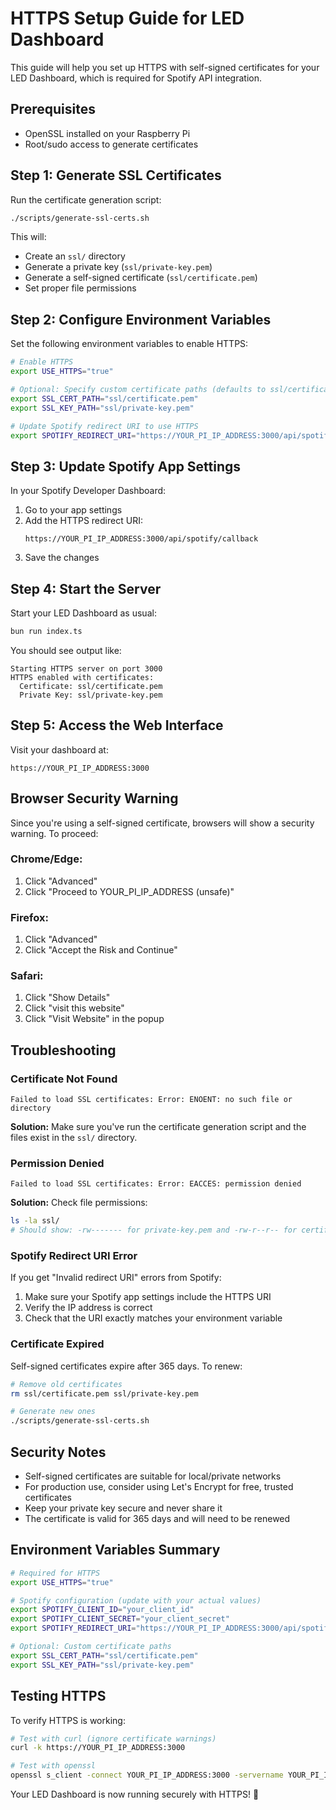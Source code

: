 # HTTPS Setup Guide for LED Dashboard

This guide will help you set up HTTPS with self-signed certificates for your LED Dashboard, which is required for Spotify API integration.

## Prerequisites

- OpenSSL installed on your Raspberry Pi
- Root/sudo access to generate certificates

## Step 1: Generate SSL Certificates

Run the certificate generation script:

```bash
./scripts/generate-ssl-certs.sh
```

This will:

- Create an `ssl/` directory
- Generate a private key (`ssl/private-key.pem`)
- Generate a self-signed certificate (`ssl/certificate.pem`)
- Set proper file permissions

## Step 2: Configure Environment Variables

Set the following environment variables to enable HTTPS:

```bash
# Enable HTTPS
export USE_HTTPS="true"

# Optional: Specify custom certificate paths (defaults to ssl/certificate.pem and ssl/private-key.pem)
export SSL_CERT_PATH="ssl/certificate.pem"
export SSL_KEY_PATH="ssl/private-key.pem"

# Update Spotify redirect URI to use HTTPS
export SPOTIFY_REDIRECT_URI="https://YOUR_PI_IP_ADDRESS:3000/api/spotify/callback"
```

## Step 3: Update Spotify App Settings

In your Spotify Developer Dashboard:

1. Go to your app settings
2. Add the HTTPS redirect URI:
    ```
    https://YOUR_PI_IP_ADDRESS:3000/api/spotify/callback
    ```
3. Save the changes

## Step 4: Start the Server

Start your LED Dashboard as usual:

```bash
bun run index.ts
```

You should see output like:

```
Starting HTTPS server on port 3000
HTTPS enabled with certificates:
  Certificate: ssl/certificate.pem
  Private Key: ssl/private-key.pem
```

## Step 5: Access the Web Interface

Visit your dashboard at:

```
https://YOUR_PI_IP_ADDRESS:3000
```

## Browser Security Warning

Since you're using a self-signed certificate, browsers will show a security warning. To proceed:

### Chrome/Edge:

1. Click "Advanced"
2. Click "Proceed to YOUR_PI_IP_ADDRESS (unsafe)"

### Firefox:

1. Click "Advanced"
2. Click "Accept the Risk and Continue"

### Safari:

1. Click "Show Details"
2. Click "visit this website"
3. Click "Visit Website" in the popup

## Troubleshooting

### Certificate Not Found

```
Failed to load SSL certificates: Error: ENOENT: no such file or directory
```

**Solution:** Make sure you've run the certificate generation script and the files exist in the `ssl/` directory.

### Permission Denied

```
Failed to load SSL certificates: Error: EACCES: permission denied
```

**Solution:** Check file permissions:

```bash
ls -la ssl/
# Should show: -rw------- for private-key.pem and -rw-r--r-- for certificate.pem
```

### Spotify Redirect URI Error

If you get "Invalid redirect URI" errors from Spotify:

1. Make sure your Spotify app settings include the HTTPS URI
2. Verify the IP address is correct
3. Check that the URI exactly matches your environment variable

### Certificate Expired

Self-signed certificates expire after 365 days. To renew:

```bash
# Remove old certificates
rm ssl/certificate.pem ssl/private-key.pem

# Generate new ones
./scripts/generate-ssl-certs.sh
```

## Security Notes

- Self-signed certificates are suitable for local/private networks
- For production use, consider using Let's Encrypt for free, trusted certificates
- Keep your private key secure and never share it
- The certificate is valid for 365 days and will need to be renewed

## Environment Variables Summary

```bash
# Required for HTTPS
export USE_HTTPS="true"

# Spotify configuration (update with your actual values)
export SPOTIFY_CLIENT_ID="your_client_id"
export SPOTIFY_CLIENT_SECRET="your_client_secret"
export SPOTIFY_REDIRECT_URI="https://YOUR_PI_IP_ADDRESS:3000/api/spotify/callback"

# Optional: Custom certificate paths
export SSL_CERT_PATH="ssl/certificate.pem"
export SSL_KEY_PATH="ssl/private-key.pem"
```

## Testing HTTPS

To verify HTTPS is working:

```bash
# Test with curl (ignore certificate warnings)
curl -k https://YOUR_PI_IP_ADDRESS:3000

# Test with openssl
openssl s_client -connect YOUR_PI_IP_ADDRESS:3000 -servername YOUR_PI_IP_ADDRESS
```

Your LED Dashboard is now running securely with HTTPS! 🎉
